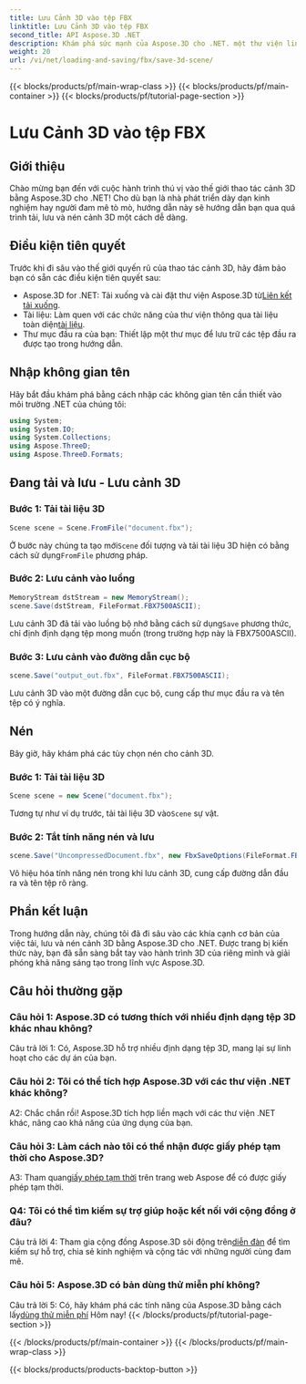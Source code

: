 ```yaml
---
title: Lưu Cảnh 3D vào tệp FBX
linktitle: Lưu Cảnh 3D vào tệp FBX
second_title: API Aspose.3D .NET
description: Khám phá sức mạnh của Aspose.3D cho .NET. một thư viện linh hoạt để thao tác cảnh 3D liền mạch. Tải, lưu và nén dễ dàng.
weight: 20
url: /vi/net/loading-and-saving/fbx/save-3d-scene/
---
```


{{< blocks/products/pf/main-wrap-class >}}
{{< blocks/products/pf/main-container >}}
{{< blocks/products/pf/tutorial-page-section >}}

# Lưu Cảnh 3D vào tệp FBX

## Giới thiệu

Chào mừng bạn đến với cuộc hành trình thú vị vào thế giới thao tác cảnh 3D bằng Aspose.3D cho .NET! Cho dù bạn là nhà phát triển dày dạn kinh nghiệm hay người đam mê tò mò, hướng dẫn này sẽ hướng dẫn bạn qua quá trình tải, lưu và nén cảnh 3D một cách dễ dàng.

## Điều kiện tiên quyết

Trước khi đi sâu vào thế giới quyến rũ của thao tác cảnh 3D, hãy đảm bảo bạn có sẵn các điều kiện tiên quyết sau:

-  Aspose.3D for .NET: Tải xuống và cài đặt thư viện Aspose.3D từ[Liên kết tải xuống](https://releases.aspose.com/3d/net/).
-  Tài liệu: Làm quen với các chức năng của thư viện thông qua tài liệu toàn diện[tài liệu](https://reference.aspose.com/3d/net/).
- Thư mục đầu ra của bạn: Thiết lập một thư mục để lưu trữ các tệp đầu ra được tạo trong hướng dẫn.

## Nhập không gian tên

Hãy bắt đầu khám phá bằng cách nhập các không gian tên cần thiết vào môi trường .NET của chúng tôi:

```csharp
using System;
using System.IO;
using System.Collections;
using Aspose.ThreeD;
using Aspose.ThreeD.Formats;
```

## Đang tải và lưu - Lưu cảnh 3D

### Bước 1: Tải tài liệu 3D

```csharp
Scene scene = Scene.FromFile("document.fbx");
```

 Ở bước này chúng ta tạo mới`Scene` đối tượng và tải tài liệu 3D hiện có bằng cách sử dụng`FromFile` phương pháp.

### Bước 2: Lưu cảnh vào luồng

```csharp
MemoryStream dstStream = new MemoryStream();
scene.Save(dstStream, FileFormat.FBX7500ASCII);
```

 Lưu cảnh 3D đã tải vào luồng bộ nhớ bằng cách sử dụng`Save` phương thức, chỉ định định dạng tệp mong muốn (trong trường hợp này là FBX7500ASCII).


### Bước 3: Lưu cảnh vào đường dẫn cục bộ

```csharp
scene.Save("output_out.fbx", FileFormat.FBX7500ASCII);
```

Lưu cảnh 3D vào một đường dẫn cục bộ, cung cấp thư mục đầu ra và tên tệp có ý nghĩa.

## Nén

Bây giờ, hãy khám phá các tùy chọn nén cho cảnh 3D.

### Bước 1: Tải tài liệu 3D

```csharp
Scene scene = new Scene("document.fbx");
```

 Tương tự như ví dụ trước, tải tài liệu 3D vào`Scene` sự vật.

### Bước 2: Tắt tính năng nén và lưu

```csharp
scene.Save("UncompressedDocument.fbx", new FbxSaveOptions(FileFormat.FBX7500ASCII) { EnableCompression = false });
```

Vô hiệu hóa tính năng nén trong khi lưu cảnh 3D, cung cấp đường dẫn đầu ra và tên tệp rõ ràng.

## Phần kết luận

Trong hướng dẫn này, chúng tôi đã đi sâu vào các khía cạnh cơ bản của việc tải, lưu và nén cảnh 3D bằng Aspose.3D cho .NET. Được trang bị kiến thức này, bạn đã sẵn sàng bắt tay vào hành trình 3D của riêng mình và giải phóng khả năng sáng tạo trong lĩnh vực Aspose.3D.

## Câu hỏi thường gặp

### Câu hỏi 1: Aspose.3D có tương thích với nhiều định dạng tệp 3D khác nhau không?

Câu trả lời 1: Có, Aspose.3D hỗ trợ nhiều định dạng tệp 3D, mang lại sự linh hoạt cho các dự án của bạn.

### Câu hỏi 2: Tôi có thể tích hợp Aspose.3D với các thư viện .NET khác không?

A2: Chắc chắn rồi! Aspose.3D tích hợp liền mạch với các thư viện .NET khác, nâng cao khả năng của ứng dụng của bạn.

### Câu hỏi 3: Làm cách nào tôi có thể nhận được giấy phép tạm thời cho Aspose.3D?

 A3: Tham quan[giấy phép tạm thời](https://purchase.aspose.com/temporary-license/) trên trang web Aspose để có được giấy phép tạm thời.

### Q4: Tôi có thể tìm kiếm sự trợ giúp hoặc kết nối với cộng đồng ở đâu?

 Câu trả lời 4: Tham gia cộng đồng Aspose.3D sôi động trên[diễn đàn](https://forum.aspose.com/c/3d/18) để tìm kiếm sự hỗ trợ, chia sẻ kinh nghiệm và cộng tác với những người cùng đam mê.

### Câu hỏi 5: Aspose.3D có bản dùng thử miễn phí không?

 Câu trả lời 5: Có, hãy khám phá các tính năng của Aspose.3D bằng cách lấy[dùng thử miễn phí](https://releases.aspose.com/) Hôm nay!
{{< /blocks/products/pf/tutorial-page-section >}}

{{< /blocks/products/pf/main-container >}}
{{< /blocks/products/pf/main-wrap-class >}}

{{< blocks/products/products-backtop-button >}}
